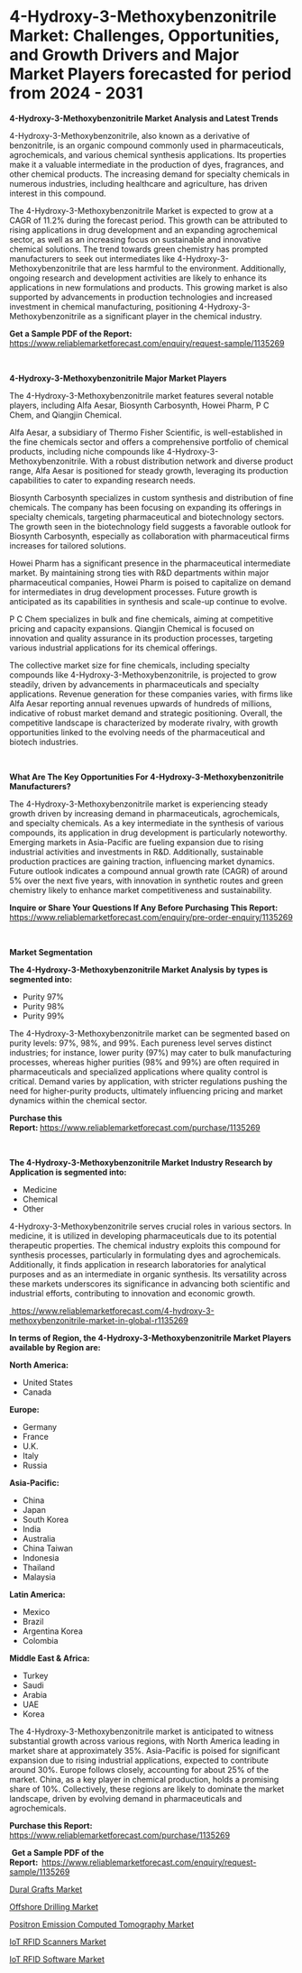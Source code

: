 <p><h1>4-Hydroxy-3-Methoxybenzonitrile Market: Challenges, Opportunities, and Growth Drivers and Major Market Players forecasted for period from 2024 - 2031</h1></p><p><strong>4-Hydroxy-3-Methoxybenzonitrile Market Analysis and Latest Trends</strong></p>
<p><p>4-Hydroxy-3-Methoxybenzonitrile, also known as a derivative of benzonitrile, is an organic compound commonly used in pharmaceuticals, agrochemicals, and various chemical synthesis applications. Its properties make it a valuable intermediate in the production of dyes, fragrances, and other chemical products. The increasing demand for specialty chemicals in numerous industries, including healthcare and agriculture, has driven interest in this compound.</p><p>The 4-Hydroxy-3-Methoxybenzonitrile Market is expected to grow at a CAGR of 11.2% during the forecast period. This growth can be attributed to rising applications in drug development and an expanding agrochemical sector, as well as an increasing focus on sustainable and innovative chemical solutions. The trend towards green chemistry has prompted manufacturers to seek out intermediates like 4-Hydroxy-3-Methoxybenzonitrile that are less harmful to the environment. Additionally, ongoing research and development activities are likely to enhance its applications in new formulations and products. This growing market is also supported by advancements in production technologies and increased investment in chemical manufacturing, positioning 4-Hydroxy-3-Methoxybenzonitrile as a significant player in the chemical industry.</p></p>
<p><strong>Get a Sample PDF of the Report:&nbsp;</strong> <a href="https://www.reliablemarketforecast.com/enquiry/request-sample/1135269?utm_campaign=1464&utm_medium=2&utm_source=Github&utm_content=ia&utm_term=13102024&utm_id=4-hydroxy-3-methoxybenzonitrile">https://www.reliablemarketforecast.com/enquiry/request-sample/1135269</a></p>
<p>&nbsp;</p>
<p><strong>4-Hydroxy-3-Methoxybenzonitrile Major Market Players</strong></p>
<p><p>The 4-Hydroxy-3-Methoxybenzonitrile market features several notable players, including Alfa Aesar, Biosynth Carbosynth, Howei Pharm, P C Chem, and Qiangjin Chemical. </p><p>Alfa Aesar, a subsidiary of Thermo Fisher Scientific, is well-established in the fine chemicals sector and offers a comprehensive portfolio of chemical products, including niche compounds like 4-Hydroxy-3-Methoxybenzonitrile. With a robust distribution network and diverse product range, Alfa Aesar is positioned for steady growth, leveraging its production capabilities to cater to expanding research needs.</p><p>Biosynth Carbosynth specializes in custom synthesis and distribution of fine chemicals. The company has been focusing on expanding its offerings in specialty chemicals, targeting pharmaceutical and biotechnology sectors. The growth seen in the biotechnology field suggests a favorable outlook for Biosynth Carbosynth, especially as collaboration with pharmaceutical firms increases for tailored solutions.</p><p>Howei Pharm has a significant presence in the pharmaceutical intermediate market. By maintaining strong ties with R&D departments within major pharmaceutical companies, Howei Pharm is poised to capitalize on demand for intermediates in drug development processes. Future growth is anticipated as its capabilities in synthesis and scale-up continue to evolve.</p><p>P C Chem specializes in bulk and fine chemicals, aiming at competitive pricing and capacity expansions. Qiangjin Chemical is focused on innovation and quality assurance in its production processes, targeting various industrial applications for its chemical offerings.</p><p>The collective market size for fine chemicals, including specialty compounds like 4-Hydroxy-3-Methoxybenzonitrile, is projected to grow steadily, driven by advancements in pharmaceuticals and specialty applications. Revenue generation for these companies varies, with firms like Alfa Aesar reporting annual revenues upwards of hundreds of millions, indicative of robust market demand and strategic positioning. Overall, the competitive landscape is characterized by moderate rivalry, with growth opportunities linked to the evolving needs of the pharmaceutical and biotech industries.</p></p>
<p>&nbsp;</p>
<p><strong>What Are The Key Opportunities For 4-Hydroxy-3-Methoxybenzonitrile Manufacturers?</strong></p>
<p><p>The 4-Hydroxy-3-Methoxybenzonitrile market is experiencing steady growth driven by increasing demand in pharmaceuticals, agrochemicals, and specialty chemicals. As a key intermediate in the synthesis of various compounds, its application in drug development is particularly noteworthy. Emerging markets in Asia-Pacific are fueling expansion due to rising industrial activities and investments in R&D. Additionally, sustainable production practices are gaining traction, influencing market dynamics. Future outlook indicates a compound annual growth rate (CAGR) of around 5% over the next five years, with innovation in synthetic routes and green chemistry likely to enhance market competitiveness and sustainability.</p></p>
<p><strong>Inquire or Share Your Questions If Any Before Purchasing This Report:</strong> <a href="https://www.reliablemarketforecast.com/enquiry/pre-order-enquiry/1135269?utm_campaign=1464&utm_medium=2&utm_source=Github&utm_content=ia&utm_term=13102024&utm_id=4-hydroxy-3-methoxybenzonitrile">https://www.reliablemarketforecast.com/enquiry/pre-order-enquiry/1135269</a></p>
<p>&nbsp;</p>
<p><strong>Market Segmentation</strong></p>
<p><strong>The 4-Hydroxy-3-Methoxybenzonitrile Market Analysis by types is segmented into:</strong></p>
<p><ul><li>Purity 97%</li><li>Purity 98%</li><li>Purity 99%</li></ul></p>
<p><p>The 4-Hydroxy-3-Methoxybenzonitrile market can be segmented based on purity levels: 97%, 98%, and 99%. Each pureness level serves distinct industries; for instance, lower purity (97%) may cater to bulk manufacturing processes, whereas higher purities (98% and 99%) are often required in pharmaceuticals and specialized applications where quality control is critical. Demand varies by application, with stricter regulations pushing the need for higher-purity products, ultimately influencing pricing and market dynamics within the chemical sector.</p></p>
<p><strong>Purchase this Report:&nbsp;</strong><a href="https://www.reliablemarketforecast.com/purchase/1135269?utm_campaign=1464&utm_medium=2&utm_source=Github&utm_content=ia&utm_term=13102024&utm_id=4-hydroxy-3-methoxybenzonitrile">https://www.reliablemarketforecast.com/purchase/1135269</a></p>
<p>&nbsp;</p>
<p><strong>The 4-Hydroxy-3-Methoxybenzonitrile Market Industry Research by Application is segmented into:</strong></p>
<p><ul><li>Medicine</li><li>Chemical</li><li>Other</li></ul></p>
<p><p>4-Hydroxy-3-Methoxybenzonitrile serves crucial roles in various sectors. In medicine, it is utilized in developing pharmaceuticals due to its potential therapeutic properties. The chemical industry exploits this compound for synthesis processes, particularly in formulating dyes and agrochemicals. Additionally, it finds application in research laboratories for analytical purposes and as an intermediate in organic synthesis. Its versatility across these markets underscores its significance in advancing both scientific and industrial efforts, contributing to innovation and economic growth.</p></p>
<p><a href="https://www.reliablemarketforecast.com/4-hydroxy-3-methoxybenzonitrile-market-in-global-r1135269?utm_campaign=1464&utm_medium=2&utm_source=Github&utm_content=ia&utm_term=13102024&utm_id=4-hydroxy-3-methoxybenzonitrile">&nbsp;https://www.reliablemarketforecast.com/4-hydroxy-3-methoxybenzonitrile-market-in-global-r1135269</a></p>
<p><strong>In terms of Region, the 4-Hydroxy-3-Methoxybenzonitrile Market Players available by Region are:</strong></p>
<p>
    <p> <strong> North America: </strong>
        <ul>
            <li>United States</li>
            <li>Canada</li>
        </ul>
        </p> 
    <p> <strong> Europe: </strong>
        <ul>
            <li>Germany</li>
            <li>France</li>
            <li>U.K.</li>
            <li>Italy</li>
            <li>Russia</li>
        </ul>
        </p> 
    <p> <strong> Asia-Pacific: </strong>
        <ul>
            <li>China</li>
            <li>Japan</li>
            <li>South Korea</li>
            <li>India</li>
            <li>Australia</li>
            <li>China Taiwan</li>
            <li>Indonesia</li>
            <li>Thailand</li>
            <li>Malaysia</li>
        </ul>
        </p> 
    <p> <strong> Latin America: </strong>
        <ul>
            <li>Mexico</li>
            <li>Brazil</li>
            <li>Argentina Korea</li>
            <li>Colombia</li>
        </ul>
        </p> 
    <p> <strong> Middle East & Africa: </strong>
        <ul>
            <li>Turkey</li>
            <li>Saudi</li>
            <li>Arabia</li>
            <li>UAE</li>
            <li>Korea</li>
        </ul>
    </p>
    </p>
<p><p>The 4-Hydroxy-3-Methoxybenzonitrile market is anticipated to witness substantial growth across various regions, with North America leading in market share at approximately 35%. Asia-Pacific is poised for significant expansion due to rising industrial applications, expected to contribute around 30%. Europe follows closely, accounting for about 25% of the market. China, as a key player in chemical production, holds a promising share of 10%. Collectively, these regions are likely to dominate the market landscape, driven by evolving demand in pharmaceuticals and agrochemicals.</p></p>
<p><strong>Purchase this Report: </strong><a href="https://www.reliablemarketforecast.com/purchase/1135269?utm_campaign=1464&utm_medium=2&utm_source=Github&utm_content=ia&utm_term=13102024&utm_id=4-hydroxy-3-methoxybenzonitrile">https://www.reliablemarketforecast.com/purchase/1135269</a></p>
<p>&nbsp;<strong>Get a Sample PDF of the Report:&nbsp;&nbsp;</strong><a href="https://www.reliablemarketforecast.com/enquiry/request-sample/1135269?utm_campaign=1464&utm_medium=2&utm_source=Github&utm_content=ia&utm_term=13102024&utm_id=4-hydroxy-3-methoxybenzonitrile">https://www.reliablemarketforecast.com/enquiry/request-sample/1135269</a></p>
<p><strong></strong></p>
<p><p><a href="https://www.linkedin.com/pulse/competitive-intelligence-dural-grafts-market-key-players-i8k2e?utm_campaign=1464&utm_medium=2&utm_source=Github&utm_content=ia&utm_term=13102024&utm_id=4-hydroxy-3-methoxybenzonitrile">Dural Grafts Market</a></p><p><a href="https://issuu.com/reportprime-2/docs/offshore-drilling-market-size-2030._8d004dfebfe912?utm_campaign=1464&utm_medium=2&utm_source=Github&utm_content=ia&utm_term=13102024&utm_id=4-hydroxy-3-methoxybenzonitrile">Offshore Drilling Market</a></p><p><a href="https://www.linkedin.com/pulse/booming-positron-emission-computed-tomography-market-sector-psiwe?utm_campaign=1464&utm_medium=2&utm_source=Github&utm_content=ia&utm_term=13102024&utm_id=4-hydroxy-3-methoxybenzonitrile">Positron Emission Computed Tomography Market</a></p><p><a href="https://github.com/pespeyervi/Market-Research-Report-List-1/blob/main/iot-rfid-scanners-market.md?utm_campaign=1464&utm_medium=2&utm_source=Github&utm_content=ia&utm_term=13102024&utm_id=4-hydroxy-3-methoxybenzonitrile">IoT RFID Scanners Market</a></p><p><a href="https://github.com/erskinemm93/Market-Research-Report-List-1/blob/main/iot-rfid-software-market.md?utm_campaign=1464&utm_medium=2&utm_source=Github&utm_content=ia&utm_term=13102024&utm_id=4-hydroxy-3-methoxybenzonitrile">IoT RFID Software Market</a></p></p>